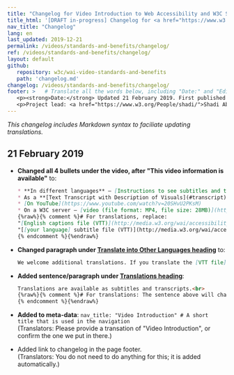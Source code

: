 ```yaml
---
title: "Changelog for Video Introduction to Web Accessibility and W3C Standards"
title_html: '[DRAFT in-progress] Changelog for <a href="https://www.w3.org/WAI/videos/standards-and-benefits/">Video Introduction to Web Accessibility and W3C Standards</a>'
nav_title: "Changelog"
lang: en
last_updated: 2019-12-21
permalink: /videos/standards-and-benefits/changelog/
ref: /videos/standards-and-benefits/changelog/
layout: default
github:
   repository: w3c/wai-video-standards-and-benefits
   path: 'changelog.md'
changelog: /videos/standards-and-benefits/changelog/
footer: >   # Translate all the words below, including "Date:" and "Editor:". Do not change these dates.
   <p><strong>Date:</strong> Updated 21 February 2019. First published 4 December 2017. CHANGELOG.</p>
   <p>Project lead: <a href="https://www.w3.org/People/shadi/">Shadi Abou-Zahra</a>. Contributors: <a href="https://www.w3.org/People/Shawn/">Shawn Lawton Henry</a>, <a href="https://www.w3.org/People/Brewer/">Judy Brewer</a>, <a href="https://www.w3.org/People/yatil/">Eric Eggert</a>. Videographer and video editor: Ulrich Grimm, av-design GmbH.</p>
---
```


_This changelog includes Markdown syntax to faciliate updating translations._

## 21 February 2019

* **Changed all 4 bullets under the video, after "This video information is available"** to:

  ```markdown
  * **In different languages** — [Instructions to see subtitles and transcripts](#translations) are below
  * As a **[Text Transcript with Description of Visuals](#transcript)** below
  * [On YouTube](https://www.youtube.com/watch?v=20SHvU2PKsM)
  * On a W3C server — [video (file format: MP4, file size: 28MB)](http://media.w3.org/wai/accessibility-intro/intro.mp4), [English captions file (VTT)](http://media.w3.org/wai/accessibility-intro/W3C_INTRO_SFHI.en.vtt), [list of other language files](http://media.w3.org/wai/accessibility-intro/)
  {%raw%}{% comment %}# For translations, replace:
  "[English captions file (VTT)](http://media.w3.org/wai/accessibility-intro/W3C_INTRO_SFHI.en.vtt)", with translation of:
  "[[your language] subtitle file (VTT)](http://media.w3.org/wai/accessibility-intro/W3C_INTRO_SFHI.[lang code].vtt)".
  {% endcomment %}{%endraw%}
  ```

* **Changed paragraph under [Translate into Other Languages heading](https://www.w3.org/WAI/videos/standards-and-benefits/#translate-into-other-languages)** to:

  ```markdown
  We welcome additional translations. If you translate the [VTT file]({{ "/content-images/wai-video-standards-and-benefits/W3C_INTRO_SFHI.vtt" | relative_url }}), please send it to <public-wai-translations@w3.org>. If you might want to translate this entire web page or others, please see [Translating WAI Resources](https://www.w3.org/WAI/about/translating/).
  ```

* **Added sentence/paragraph under [Translations heading](https://www.w3.org/WAI/videos/standards-and-benefits/#translations)**:

  ```markdown
  Translations are available as subtitles and transcripts.<br>
  {%raw%}{% comment %}# For translations: The sentence above will change when we publish the translations. In your translation, please replace the paragraph above with: "There are some translations of this entire web page. They are linked at the top of this page.<br>There are **more translations of just the video**. They are available as subtitles and transcripts."<br>
  {% endcomment %}{%endraw%}
  ```

* **Added to meta-data**: `nav_title: "Video Introduction" # A short title that is used in the navigation`<br>(Translators: Please provide a transation of "Video Introduction", or confirm the one we put in there.)

* Added link to changelog in the page footer.<br>(Translators: You do not need to do anything for this; it is added automatically.)
